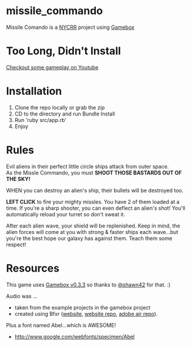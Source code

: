 missile_commando
================

Missile Comando is a [NYCRR](http://www.meetup.com/nycruby/) project using [Gamebox](https://github.com/shawn42/gamebox/tree/v0.3.3)

Too Long, Didn't Install
================

[Checkout some gameplay on Youtube](http://youtu.be/XzvYCNPX3HM)

Installation
================

1. Clone the repo locally or grab the zip
2. CD to the directory and run Bundle Install
3. Run 'ruby src/app.rb'
4. Enjoy

Rules
================

Evil aliens in their perfect little circle ships attack from outer
space.  
As the Missle Commando, you must **SHOOT THOSE BASTARDS OUT OF THE
SKY!**

WHEN you can destroy an alien's ship, their bullets will be destroyed too.

**LEFT CLICK** to fire your mighty missles.  You have 2 of them loaded at a
time.  If you're a sharp shooter, you can even deflect an alien's shot!
You'll automatically reload your turret so don't sweat it.


After each alien wave, your shield will be replenished.  Keep in mind,
the alien forces will come at you with strong & faster ships each wave...but
you're the best hope our galaxy has against them.  Teach them some
respect!

Resources
================

This game uses [Gamebox v0.3.3](https://github.com/shawn42/gamebox/tree/v0.3.3) so thanks to [@shawn42](https://github.com/shawn42) for that. :)

Audio was ... 
* taken from the example projects in the gamebox project 
* created using Bfxr ([website](http://www.bfxr.net/), [website repo](https://github.com/increpare/bfxr), [adobe air repo](https://github.com/increpare/bfxr-air)).

Plus a font named Abel...which is AWESOME!
* http://www.google.com/webfonts/specimen/Abel
